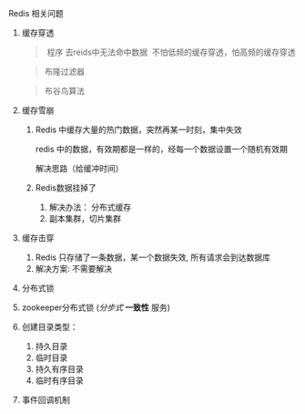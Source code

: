Redis 相关问题

1. 缓存穿透

   > ​	程序 去reids中无法命中数据
   > ​	不怕低频的缓存穿透，怕高频的缓存穿透

   > 布隆过滤器

   > 布谷鸟算法

2. 缓存雪崩

   1. Redis 中缓存大量的热门数据，突然再某一时刻，集中失效

      redis 中的数据，有效期都是一样的，经每一个数据设置一个随机有效期

      解决思路（给缓冲时间）

   2. Redis数据挂掉了

      1. 解决办法： 分布式缓存
      2. 副本集群，切片集群

3. 缓存击穿

   1. Redis 只存储了一条数据，某一个数据失效, 所有请求会到达数据库
   2. 解决方案: 不需要解决

4.  分布式锁

   1. zookeeper分布式锁  (*分步式*   **一致性** 服务)
   2. 创建目录类型：
      1. 持久目录
      2. 临时目录
      3. 持久有序目录
      4. 临时有序目录
   3. 事件回调机制

